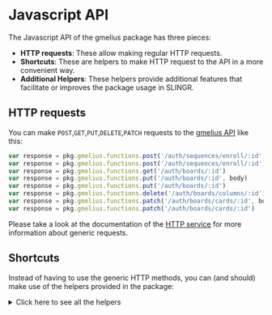 # Javascript API

The Javascript API of the gmelius package has three pieces:

- **HTTP requests**: These allow making regular HTTP requests.
- **Shortcuts**: These are helpers to make HTTP request to the API in a more convenient way.
- **Additional Helpers**: These helpers provide additional features that facilitate or improves the package usage in SLINGR.

## HTTP requests
You can make `POST`,`GET`,`PUT`,`DELETE`,`PATCH` requests to the [gmelius API](API_URL_HERE) like this:
```javascript
var response = pkg.gmelius.functions.post('/auth/sequences/enroll/:id', body)
var response = pkg.gmelius.functions.post('/auth/sequences/enroll/:id')
var response = pkg.gmelius.functions.get('/auth/boards/:id')
var response = pkg.gmelius.functions.put('/auth/boards/:id', body)
var response = pkg.gmelius.functions.put('/auth/boards/:id')
var response = pkg.gmelius.functions.delete('/auth/boards/columns/:id')
var response = pkg.gmelius.functions.patch('/auth/boards/cards/:id', body)
var response = pkg.gmelius.functions.patch('/auth/boards/cards/:id')
```

Please take a look at the documentation of the [HTTP service](https://github.com/slingr-stack/http-service)
for more information about generic requests.

## Shortcuts

Instead of having to use the generic HTTP methods, you can (and should) make use of the helpers provided in the package:
<details>
    <summary>Click here to see all the helpers</summary>

<br>

* API URL: '/auth/boards'
* HTTP Method: 'POST'
```javascript
pkg.gmelius.functions.boards.post(body)
```
---
* API URL: '/auth/boards'
* HTTP Method: 'GET'
```javascript
pkg.gmelius.functions.boards.get()
```
---
* API URL: '/auth/events'
* HTTP Method: 'GET'
```javascript
pkg.gmelius.functions.events.get()
```
---
* API URL: '/auth/notes'
* HTTP Method: 'POST'
```javascript
pkg.gmelius.functions.notes.post(body)
```
---
* API URL: '/auth/sequences'
* HTTP Method: 'GET'
```javascript
pkg.gmelius.functions.sequences.get()
```
---
* API URL: '/auth/sharedfolders'
* HTTP Method: 'GET'
```javascript
pkg.gmelius.functions.sharedfolders.get()
```
---
* API URL: '/auth/webhooks'
* HTTP Method: 'POST'
```javascript
pkg.gmelius.functions.webhooks.post(body)
```
---
* API URL: '/auth/webhooks'
* HTTP Method: 'GET'
```javascript
pkg.gmelius.functions.webhooks.get()
```
---
* API URL: '/auth/boards/:id'
* HTTP Method: 'GET'
```javascript
pkg.gmelius.functions.boards.get()
```
---
* API URL: '/auth/boards/:id'
* HTTP Method: 'PUT'
```javascript
pkg.gmelius.functions.boards.put(id, body)
```
---
* API URL: '/auth/boards/:id'
* HTTP Method: 'DELETE'
```javascript
pkg.gmelius.functions.boards.delete(id)
```
---
* API URL: '/auth/boards/cards'
* HTTP Method: 'POST'
```javascript
pkg.gmelius.functions.boards.cards.post(body)
```
---
* API URL: '/auth/conversations/:id'
* HTTP Method: 'GET'
```javascript
pkg.gmelius.functions.conversations.get(id)
```
---
* API URL: '/auth/notes/:id'
* HTTP Method: 'PUT'
```javascript
pkg.gmelius.functions.notes.put(id, body)
```
---
* API URL: '/auth/notes/:id'
* HTTP Method: 'DELETE'
```javascript
pkg.gmelius.functions.notes.delete(id)
```
---
* API URL: '/auth/sequences/:id'
* HTTP Method: 'GET'
```javascript
pkg.gmelius.functions.sequences.get()
```
---
* API URL: '/auth/sharedfolders/:id'
* HTTP Method: 'GET'
```javascript
pkg.gmelius.functions.sharedfolders.get()
```
---
* API URL: '/auth/tags/:id'
* HTTP Method: 'PATCH'
```javascript
pkg.gmelius.functions.tags.patch(id, body)
```
---
* API URL: '/auth/webhooks/:id'
* HTTP Method: 'GET'
```javascript
pkg.gmelius.functions.webhooks.get()
```
---
* API URL: '/auth/webhooks/:id'
* HTTP Method: 'DELETE'
```javascript
pkg.gmelius.functions.webhooks.delete(id)
```
---
* API URL: '/auth/boards/:id/cards'
* HTTP Method: 'GET'
```javascript
pkg.gmelius.functions.boards.cards.get()
```
---
* API URL: '/auth/boards/:id/columns'
* HTTP Method: 'POST'
```javascript
pkg.gmelius.functions.boards.columns.post(id, body)
```
---
* API URL: '/auth/boards/:id/columns'
* HTTP Method: 'GET'
```javascript
pkg.gmelius.functions.boards.columns.get()
```
---
* API URL: '/auth/boards/cards/:id'
* HTTP Method: 'GET'
```javascript
pkg.gmelius.functions.boards.cards.get()
```
---
* API URL: '/auth/boards/cards/:id'
* HTTP Method: 'DELETE'
```javascript
pkg.gmelius.functions.boards.cards.delete(id)
```
---
* API URL: '/auth/boards/cards/:id'
* HTTP Method: 'PATCH'
```javascript
pkg.gmelius.functions.boards.cards.patch(id, body)
```
---
* API URL: '/auth/boards/columns/:id'
* HTTP Method: 'GET'
```javascript
pkg.gmelius.functions.boards.columns.get()
```
---
* API URL: '/auth/boards/columns/:id'
* HTTP Method: 'DELETE'
```javascript
pkg.gmelius.functions.boards.columns.delete(id)
```
---
* API URL: '/auth/boards/columns/:id'
* HTTP Method: 'PATCH'
```javascript
pkg.gmelius.functions.boards.columns.patch(id, body)
```
---
* API URL: '/auth/conversations/:id/assignee'
* HTTP Method: 'PUT'
```javascript
pkg.gmelius.functions.conversations.assignee.put(id, body)
```
---
* API URL: '/auth/conversations/:id/notes'
* HTTP Method: 'POST'
```javascript
pkg.gmelius.functions.conversations.notes.post(id, body)
```
---
* API URL: '/auth/conversations/:id/reply'
* HTTP Method: 'POST'
```javascript
pkg.gmelius.functions.conversations.reply.post(id, body)
```
---
* API URL: '/auth/conversations/:id/status'
* HTTP Method: 'PUT'
```javascript
pkg.gmelius.functions.conversations.status.put(id, body)
```
---
* API URL: '/auth/conversations/:id/tags'
* HTTP Method: 'POST'
```javascript
pkg.gmelius.functions.conversations.tags.post(id, body)
```
---
* API URL: '/auth/sequences/disenroll/:id'
* HTTP Method: 'DELETE'
```javascript
pkg.gmelius.functions.sequences.disenroll.delete(id)
```
---
* API URL: '/auth/sequences/enroll/:id'
* HTTP Method: 'POST'
```javascript
pkg.gmelius.functions.sequences.enroll.post(id, body)
```
---
* API URL: '/auth/sharedfolders/:id/conversations'
* HTTP Method: 'GET'
```javascript
pkg.gmelius.functions.sharedfolders.conversations.get(id)
```
---
* API URL: '/auth/boards/cards/:id/tags'
* HTTP Method: 'POST'
```javascript
pkg.gmelius.functions.boards.cards.tags.post(id, body)
```
---
* API URL: '/auth/boards/cards/:id/tags/:tagId'
* HTTP Method: 'DELETE'
```javascript
pkg.gmelius.functions.boards.cards.tags.delete(id, tagId)
```
---
* API URL: '/me'
* HTTP Method: 'GET'
```javascript
pkg.gmelius.functions.me.get()
```
---
* API URL: '/token/introspection'
* HTTP Method: 'POST'
```javascript
pkg.gmelius.functions.token.introspection.post(body)
```
---
* API URL: '/token/revocation'
* HTTP Method: 'POST'
```javascript
pkg.gmelius.functions.token.revocation.post(body)
```
---

</details>

